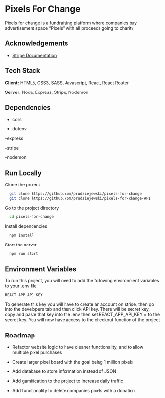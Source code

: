 # Pixels For Change 

Pixels for change is a fundraising platform where companies buy advertisement space “Pixels” with all proceeds going to charity


## Acknowledgements

 - [Stripe Documentation](https://stripe.com/docs)
 


## Tech Stack

**Client:** HTML5, CSS3, SASS, Javascript, React, React Router

**Server:** Node, Express, Stripe, Nodemon


## Dependencies 

- cors 

- dotenv

-express

-stripe

-nodemon

## Run Locally

Clone the project

```bash
  git clone https://github.com/prudziejewski/pixels-for-change
  git clone https://github.com/prudziejewski/pixels-for-change-API
```

Go to the project directory

```bash
  cd pixels-for-change
```

Install dependencies

```bash
  npm install
```

Start the server

```bash
  npm run start
```

## Environment Variables

To run this project, you will need to add the following environment variables to your .env file

`REACT_APP_API_KEY`

To generate this key you will have to create an account on stripe, then go into the developers tab and then click API key. There will be secret key, copy and paste that key into the .env then set REACT_APP_API_KEY = to the secret key. You will now have access to the checkout function of the project   



## Roadmap

- Refactor website logic to have cleaner functionality, and to allow multiple pixel purchases  

- Create larger pixel board with the goal being 1 million pixels 

- Add database to store information instead of JSON

- Add gamification to the project to increase daily traffic 

- Add functionality to delete companies pixels with a donation




